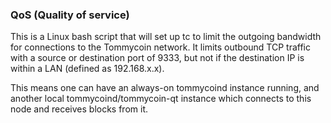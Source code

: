 ### QoS (Quality of service) ###

This is a Linux bash script that will set up tc to limit the outgoing bandwidth for connections to the Tommycoin network. It limits outbound TCP traffic with a source or destination port of 9333, but not if the destination IP is within a LAN (defined as 192.168.x.x).

This means one can have an always-on tommycoind instance running, and another local tommycoind/tommycoin-qt instance which connects to this node and receives blocks from it.

